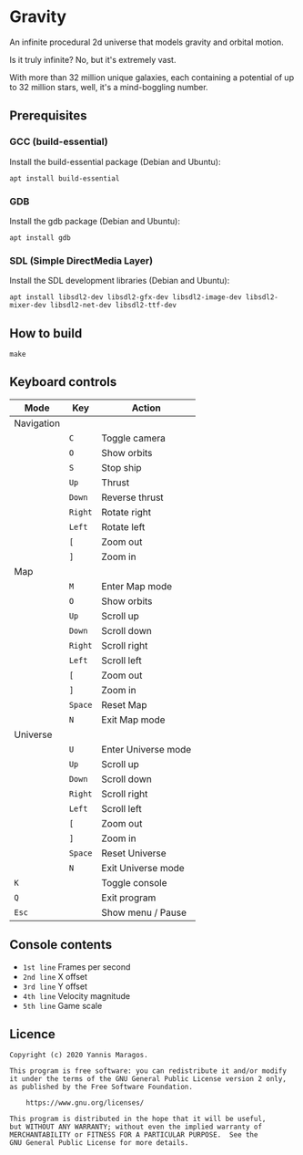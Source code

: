 # Gravity

An infinite procedural 2d universe that models gravity and orbital motion.

Is it truly infinite? No, but it's extremely vast.

With more than 32 million unique galaxies, each containing a potential of up to 32 million stars, well, it's a mind-boggling number.

## Prerequisites

### GCC (build-essential)

Install the build-essential package (Debian and Ubuntu):

```
apt install build-essential
```

### GDB

Install the gdb package (Debian and Ubuntu):

```
apt install gdb
```

### SDL (Simple DirectMedia Layer)

Install the SDL development libraries (Debian and Ubuntu):

```
apt install libsdl2-dev libsdl2-gfx-dev libsdl2-image-dev libsdl2-mixer-dev libsdl2-net-dev libsdl2-ttf-dev
```

## How to build

```
make
```

## Keyboard controls

| Mode       | Key     | Action              |
| ---------- | ------- | ------------------- |
| Navigation |         |                     |
|            | `C`     | Toggle camera       |
|            | `O`     | Show orbits         |
|            | `S`     | Stop ship           |
|            | `Up`    | Thrust              |
|            | `Down`  | Reverse thrust      |
|            | `Right` | Rotate right        |
|            | `Left`  | Rotate left         |
|            | `[`     | Zoom out            |
|            | `]`     | Zoom in             |
| Map        |         |                     |
|            | `M`     | Enter Map mode      |
|            | `O`     | Show orbits         |
|            | `Up`    | Scroll up           |
|            | `Down`  | Scroll down         |
|            | `Right` | Scroll right        |
|            | `Left`  | Scroll left         |
|            | `[`     | Zoom out            |
|            | `]`     | Zoom in             |
|            | `Space` | Reset Map           |
|            | `N`     | Exit Map mode       |
| Universe   |         |                     |
|            | `U`     | Enter Universe mode |
|            | `Up`    | Scroll up           |
|            | `Down`  | Scroll down         |
|            | `Right` | Scroll right        |
|            | `Left`  | Scroll left         |
|            | `[`     | Zoom out            |
|            | `]`     | Zoom in             |
|            | `Space` | Reset Universe      |
|            | `N`     | Exit Universe mode  |
| `K`        |         | Toggle console      |
| `Q`        |         | Exit program        |
| `Esc`      |         | Show menu / Pause   |

## Console contents

-   `1st line` Frames per second
-   `2nd line` X offset
-   `3rd line` Y offset
-   `4th line` Velocity magnitude
-   `5th line` Game scale

## Licence

    Copyright (c) 2020 Yannis Maragos.

    This program is free software: you can redistribute it and/or modify
    it under the terms of the GNU General Public License version 2 only,
    as published by the Free Software Foundation.

        https://www.gnu.org/licenses/

    This program is distributed in the hope that it will be useful,
    but WITHOUT ANY WARRANTY; without even the implied warranty of
    MERCHANTABILITY or FITNESS FOR A PARTICULAR PURPOSE.  See the
    GNU General Public License for more details.
